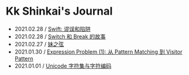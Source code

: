 # Kk Shinkai's Journal

-   2021.02.28 / [Swift: 谬误和陷阱](./2021-02-28-switch-and-break/index.html)
-   2021.02.28 / [Switch 和 Break 的故事](./2021-02-28-switch-and-break/index.html)
-   2021.02.27 / [妹之弦](./2021-02-27-immortal-string/index.html)
-   2021.01.30 / [Expression Problem (1): 从 Pattern Matching 到 Visitor Pattern](./2021-01-30-expression-problem-1/index.html)
-   2021.01.01 / [Unicode 字符集与字符编码](./2021-01-01-unicode/index.html)